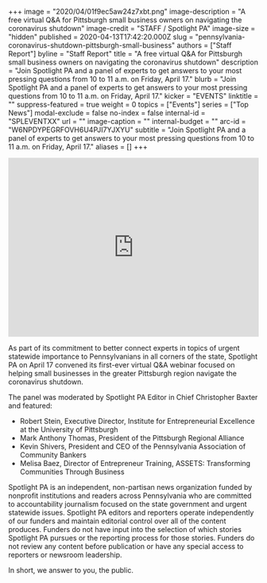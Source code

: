 +++
image = "2020/04/01f9ec5aw24z7xbt.png"
image-description = "A free virtual Q&A for Pittsburgh small business owners on navigating the coronavirus shutdown"
image-credit = "STAFF / Spotlight PA"
image-size = "hidden"
published = 2020-04-13T17:42:20.000Z
slug = "pennsylvania-coronavirus-shutdown-pittsburgh-small-business"
authors = ["Staff Report"]
byline = "Staff Report"
title = "A free virtual Q&A for Pittsburgh small business owners on navigating the coronavirus shutdown"
description = "Join Spotlight PA and a panel of experts to get answers to your most pressing questions from 10 to 11 a.m. on Friday, April 17."
blurb = "Join Spotlight PA and a panel of experts to get answers to your most pressing questions from 10 to 11 a.m. on Friday, April 17."
kicker = "EVENTS"
linktitle = ""
suppress-featured = true
weight = 0
topics = ["Events"]
series = ["Top News"]
modal-exclude = false
no-index = false
internal-id = "SPLEVENTXX"
url = ""
image-caption = ""
internal-budget = ""
arc-id = "W6NPDYPEGRFOVH6U4PJI7YJXYU"
subtitle = "Join Spotlight PA and a panel of experts to get answers to your most pressing questions from 10 to 11 a.m. on Friday, April 17."
aliases = []
+++
<iframe src="https://player.vimeo.com/video/408939323" width="100%" height="360" frameborder="0" allow="autoplay; fullscreen" allowfullscreen></iframe>

As part of its commitment to better connect experts in topics of urgent statewide importance to Pennsylvanians in all corners of the state, Spotlight PA on April 17 convened its first-ever virtual Q&amp;A webinar focused on helping small businesses in the greater Pittsburgh region navigate the coronavirus shutdown.

The panel was moderated by Spotlight PA Editor in Chief Christopher Baxter and featured:

* Robert Stein, Executive Director, Institute for Entrepreneurial Excellence at the University of Pittsburgh
* Mark Anthony Thomas, President of the Pittsburgh Regional Alliance
* Kevin Shivers, President and CEO of the Pennsylvania Association of Community Bankers
* Melisa Baez, Director of Entrepreneur Training, ASSETS: Transforming Communities Through Business

Spotlight PA is an independent, non-partisan news organization funded by nonprofit institutions and readers across Pennsylvania who are committed to accountability journalism focused on the state government and urgent statewide issues. Spotlight PA editors and reporters operate independently of our funders and maintain editorial control over all of the content produces. Funders do not have input into the selection of which stories Spotlight PA pursues or the reporting process for those stories. Funders do not review any content before publication or have any special access to reporters or newsroom leadership.

In short, we answer to you, the public.